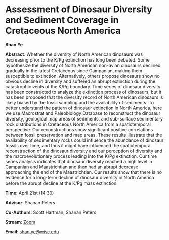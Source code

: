 # Assessment of Dinosaur Diversity and Sediment Coverage in Cretaceous North America

**Shan Ye**

**Abstract**: Whether the diversity of North American dinosaurs was decreasing prior to the K/Pg extinction has long been debated. Some hypothesize the diversity of North American non-avian dinosaurs declined gradually in the latest Cretaceous since Campanian, making them susceptible to extinction. Alternatively, others propose dinosaurs show no obvious decline in diversity and suffered an abrupt extinction during the catastrophic vents of the K/Pg boundary. Time series of dinosaur diversity has been constructed to analyze the extinction process of dinosaurs, but it has been proposed that the diversity record of North American dinosaurs is likely biased by the fossil sampling and the availability of sediments. To better understand the pattern of dinosaur extinction in North America, here we use Macrostrat and Paleobiology Database to reconstruct the dinosaur diversity, geological map areas of sediments, and sub-surface sedimentary rock distributions in Cretaceous North America from a spatiotemporal perspective. Our reconstructions show significant positive correlations between fossil preservation and map areas. These results illustrate that the availability of sedimentary rocks could influence the abundance of dinosaur fossils over time, and thus it might have influenced the spatiotemporal reconstruction of the dinosaur diversity and our perception of diversity and the macroevolutionary process leading into the K/Pg extinction. Our time series analysis indicates that dinosaur diversity reached a high level in Campanian and Maastrichtian and then had an abrupt decrease approaching the end of the Maastrichtian. Our results show that there is no evidence for a long-term decline of dinosaur diversity in North America before the abrupt decline at the K/Pg mass extinction.


**Time**: April 21st (14:30)

**Advisor**: Shanan Peters

**Co-Authors**: Scott Hartman, Shanan Peters

**Stream**: [Zoom](https://uwmadison.zoom.us/meeting#/test11111)

**Email**: [shan.ye@wisc.edu](shan.ye@wisc.edu)
